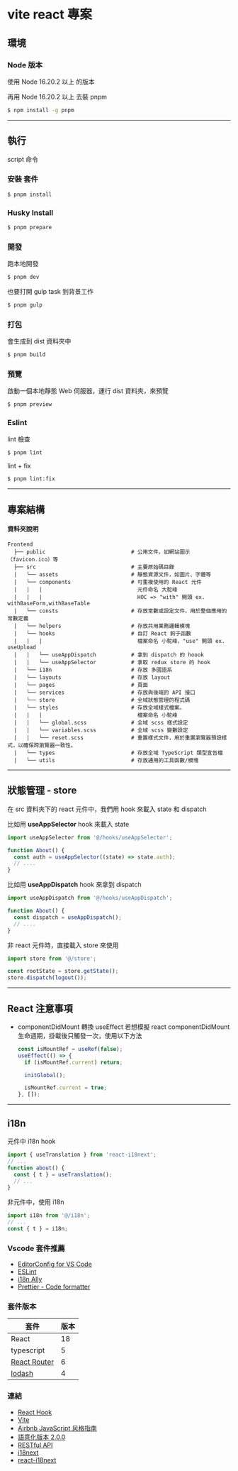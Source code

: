 # vite react 專案

## 環境

### Node 版本

使用 Node 16.20.2 以上 的版本

再用 Node 16.20.2 以上 去裝 pnpm

```bash
$ npm install -g pnpm
```

---

## 執行

script 命令

### 安裝 套件

```bash
$ pnpm install
```

### Husky Install

```bash
$ pnpm prepare
```

### 開發

跑本地開發

```bash
$ pnpm dev
```

也要打開 gulp task 到背景工作

```bash
$ pnpm gulp
```

### 打包

會生成到 dist 資料夾中

```bash
$ pnpm build
```

### 預覽

啟動一個本地靜態 Web 伺服器，運行 dist 資料夾，來預覽

```bash
$ pnpm preview
```

### Eslint

lint 檢查

```bash
$ pnpm lint
```

lint + fix

```bash
$ pnpm lint:fix
```

---

## 專案結構

#### 資料夾說明

```
Frontend
  ├── public                           # 公用文件，如網站圖示（favicon.ico）等
  ├── src                              # 主要原始碼目錄
  |   └── assets                       # 靜態資源文件，如圖片、字體等
  |   └── components                   # 可重複使用的 React 元件
  |   |   |                              元件命名 大駝峰
  |   |   |                              HOC => "with" 開頭 ex. withBaseForm,withBaseTable
  |   └── consts                       # 存放常數或設定文件，用於整個應用的常數定義
  |   └── helpers                      # 存放共用業務邏輯模塊
  |   └── hooks                        # 自訂 React 鉤子函數
  |   |   |                              檔案命名 小駝峰，"use" 開頭 ex. useUpload
  |   |   └── useAppDispatch           # 拿到 dispatch 的 hoook
  |   |   └── useAppSelector           # 拿取 redux store 的 hook
  |   └── i18n                         # 存放 多國語系
  |   └── layouts                      # 存放 layout
  |   └── pages                        # 頁面
  |   └── services                     # 存放與後端的 API 接口
  |   └── store                        # 全域狀態管理的程式碼
  |   └── styles                       # 存放全域樣式檔案。
  |   |   |                              檔案命名 小駝峰
  |   |   └── global.scss              # 全域 scss 樣式設定
  |   |   └── variables.scss           # 全域 scss 變數設定
  |   |   └── reset.scss               # 重置樣式文件，用於重置瀏覽器預設樣式，以確保跨瀏覽器一致性。
  |   └── types                        # 存放全域 TypeScript 類型宣告檔
  |   └── utils                        # 存放通用的工具函數/模塊
```

---

## 狀態管理 - store

在 src 資料夾下的 react 元件中，我們用 hook 來載入 state 和 dispatch

比如用 **useAppSelector** hook 來載入 state

```javascript
import useAppSelector from '@/hooks/useAppSelector';

function About() {
  const auth = useAppSelector((state) => state.auth);
  // ....
}
```

比如用 **useAppDispatch** hook 來拿到 dispatch

```javascript
import useAppDispatch from '@/hooks/useAppDispatch';

function About() {
  const dispatch = useAppDispatch();
  // ....
}
```

非 react 元件時，直接載入 store 來使用

```javascript
import store from '@/store';

const rootState = store.getState();
store.dispatch(logout());
```

---

## React 注意事項

- componentDidMount 轉換 useEffect
  若想模擬 react componentDidMount 生命週期，掛載後只觸發一次，使用以下方法

  ```javascript
  const isMountRef = useRef(false);
  useEffect(() => {
    if (isMountRef.current) return;

    initGlobal();

    isMountRef.current = true;
  }, []);
  ```

---

## i18n

元件中 i18n hook

```javascript
import { useTranslation } from 'react-i18next';
// ...
function about() {
  const { t } = useTranslation();
  // ...
}
```

非元件中，使用 i18n

```javascript
import i18n from '@/i18n';
// ...
const { t } = i18n;
```

### Vscode 套件推薦

- [EditorConfig for VS Code](https://marketplace.visualstudio.com/items?itemName=EditorConfig.EditorConfig)
- [ESLint](https://marketplace.visualstudio.com/items?itemName=dbaeumer.vscode-eslint)
- [i18n Ally](https://marketplace.visualstudio.com/items?itemName=Lokalise.i18n-ally)
- [Prettier - Code formatter](https://marketplace.visualstudio.com/items?itemName=esbenp.prettier-vscode)

### 套件版本

| 套件                                            | 版本 |
| ----------------------------------------------- | ---- |
| React                                           | 18   |
| typescript                                      | 5    |
| [React Router](https://reactrouter.com/en/main) | 6    |
| [lodash](https://lodash.com/docs/4.17.15)       | 4    |

### 連結

- [React Hook](https://zh-hant.legacy.reactjs.org/docs/hooks-intro.html)
- [Vite](https://cn.vitejs.dev/guide/)
- [Airbnb JavaScript 风格指南](https://lin-123.github.io/javascript/)
- [語意化版本 2.0.0](https://semver.org/lang/zh-TW/)
- [RESTful API](https://tw.alphacamp.co/blog/rest-restful-api)
- [i18next](https://www.i18next.com/)
- [react-i18next](https://react.i18next.com/)
